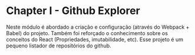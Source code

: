 # Chapter I - Github Explorer

Neste módulo é abordado a criação e configuração (através do Webpack + Babel) do projeto. Também foi reforçado o conhecimento sobre os conceitos do React (Propriedades, imutabilidade, etc).
Esse projeto é um pequeno listador de repositórios do github.

